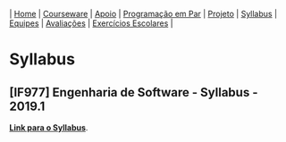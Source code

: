 | [Home](https://github.com/vinicius3w/if977) | [Courseware](/pages/courseware.md) | [Apoio](/pages/apoio.md) | [Programação em Par](/pages/pairprogramming.md) | [Projeto](/pages/projeto.md) | [Syllabus](/pages/syllabus.md) | [Equipes](/pages/equipes.md) | [Avaliações](/pages/avaliacoes.md) | [Exercícios Escolares](/pages/exerciciosescolares.md) |

# Syllabus

## [IF977] Engenharia de Software - Syllabus - 2019.1

[**Link para o Syllabus**](https://docs.google.com/document/d/1AjJpCr56RSqKPnapZmiqZtxzgROEGa37OaRDsZvFsoc/edit?usp=sharing).
